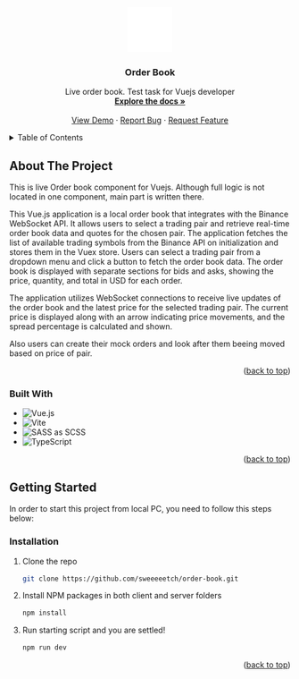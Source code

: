 <div align="center">
  <a href="https://github.com/sweeeeetch/order-book">
    <img src="public/favicon.svg" alt="Logo" width="80" height="80">
  </a>

  <h3 align="center">Order Book</h3>

  <p align="center">
    Live order book. Test task for Vuejs developer
    <br />
    <a href="https://github.com/sweeeeetch/order-book"><strong>Explore the docs »</strong></a>
    <br />
    <br />
    <a href="https://order-book-vue.netlify.app/">View Demo</a>
    ·
    <a href="https://github.com/sweeeeetch/order-book/issues">Report Bug</a>
    ·
    <a href="https://github.com/sweeeeetch/order-book/issues">Request Feature</a>
  </p>
</div>

<details>
  <summary>Table of Contents</summary>
  <ol>
    <li>
      <a href="#about-the-project">About The Project</a>
      <ul>
        <li><a href="#built-with">Built With</a></li>
      </ul>
    </li>
    <li>
      <a href="#getting-started">Getting Started</a>
      <ul>
        <li><a href="#installation">Installation</a></li>
      </ul>
    </li>
  </ol>
</details>

## About The Project

This is live Order book component for Vuejs. Although full logic is not located in one component, main part is written there.

This Vue.js application is a local order book that integrates with the Binance WebSocket API. It allows users to select a trading pair and retrieve real-time order book data and quotes for the chosen pair. The application fetches the list of available trading symbols from the Binance API on initialization and stores them in the Vuex store. Users can select a trading pair from a dropdown menu and click a button to fetch the order book data. The order book is displayed with separate sections for bids and asks, showing the price, quantity, and total in USD for each order.

The application utilizes WebSocket connections to receive live updates of the order book and the latest price for the selected trading pair. The current price is displayed along with an arrow indicating price movements, and the spread percentage is calculated and shown.

Also users can create their mock orders and look after them beeing moved based on price of pair.

<p align="right">(<a href="#readme-top">back to top</a>)</p>

### Built With

- ![Vue.js](https://img.shields.io/badge/vuejs-%2335495e.svg?style=for-the-badge&logo=vuedotjs&logoColor=%234FC08D)
- ![Vite](https://img.shields.io/badge/vite-%23646CFF.svg?style=for-the-badge&logo=vite&logoColor=white)
- ![SASS](https://img.shields.io/badge/SASS-hotpink.svg?style=for-the-badge&logo=SASS&logoColor=white) as SCSS
- ![TypeScript](https://img.shields.io/badge/typescript-%23007ACC.svg?style=for-the-badge&logo=typescript&logoColor=white)

<p align="right">(<a href="#readme-top">back to top</a>)</p>

<!-- GETTING STARTED -->

## Getting Started

In order to start this project from local PC, you need to follow this steps below:

### Installation

1. Clone the repo
   ```sh
   git clone https://github.com/sweeeeetch/order-book.git
   ```
2. Install NPM packages in both client and server folders
   ```sh
   npm install
   ```
3. Run starting script and you are settled!
   ```sh
   npm run dev
   ```
<p align="right">(<a href="#readme-top">back to top</a>)</p>
